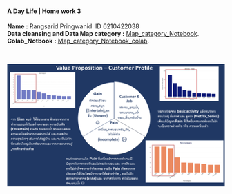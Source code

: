 #### A Day Life | Home work 3
**Name :** Rangsarid Pringwanid&nbsp; ID 6210422038 <br />
**Data cleansing and Data Map category :**  [Map_category_Notebook](Data_Cleansing/Aday_data_mapping_category.ipynb).<br />
**Colab_Notbook :** [Map_category_Notebook_colab](https://colab.research.google.com/drive/124ncxwxjWfArHADmHdwUQWSwxUsJaiWz#scrollTo=TlqfiFQnwMYx).<br />
<p>&nbsp;</p>
<p><img src="https://github.com/rangsarid/BADS7105/blob/main/Homework%2003/Slide1.PNG" /></p>
